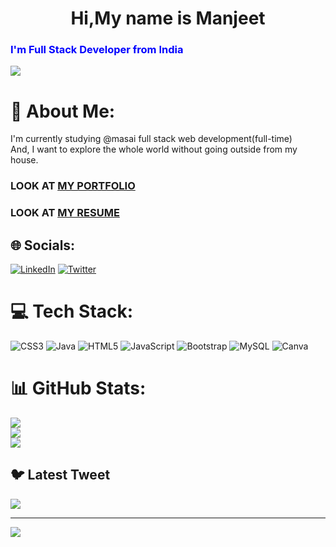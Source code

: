 <h1 style="text-align:center">Hi,My name is Manjeet</h1>
<h3 style="color:blue">I'm Full Stack Developer from India</h3>
<div>
  <img src="https://marketplace.canva.com/EAE2cQaUHVA/1/0/1600w/canva-black-minimal-motivation-quote-linkedin-banner-HoRi-2buBWk.jpg">
</div>  


# 💫 About Me:
I'm currently studying @masai full stack web development(full-time)<br>And, I want to explore the whole world without going outside from my house. 
<h3> LOOK AT <a href="https://manjeetgodara.github.io/" target="_blank"> MY PORTFOLIO</a></h3>
<h3>LOOK AT <a href="https://drive.google.com/file/d/1eHJJwqF6on29PEjoGpFzp-23r3FfitUi/view?usp=share_link" target="_blank">MY RESUME</a></h3>

## 🌐 Socials:
 [![LinkedIn](https://img.shields.io/badge/LinkedIn-%230077B5.svg?logo=linkedin&logoColor=white)](https://linkedin.com/in/manjeet-444a611a0) [![Twitter](https://img.shields.io/badge/Twitter-%231DA1F2.svg?logo=Twitter&logoColor=white)](https://twitter.com/Mechguy369) 

# 💻 Tech Stack:
![CSS3](https://img.shields.io/badge/css3-%231572B6.svg?style=for-the-badge&logo=css3&logoColor=white) ![Java](https://img.shields.io/badge/java-%23ED8B00.svg?style=for-the-badge&logo=java&logoColor=white) ![HTML5](https://img.shields.io/badge/html5-%23E34F26.svg?style=for-the-badge&logo=html5&logoColor=white) ![JavaScript](https://img.shields.io/badge/javascript-%23323330.svg?style=for-the-badge&logo=javascript&logoColor=%23F7DF1E) ![Bootstrap](https://img.shields.io/badge/bootstrap-%23563D7C.svg?style=for-the-badge&logo=bootstrap&logoColor=white) ![MySQL](https://img.shields.io/badge/mysql-%2300f.svg?style=for-the-badge&logo=mysql&logoColor=white) ![Canva](https://img.shields.io/badge/Canva-%2300C4CC.svg?style=for-the-badge&logo=Canva&logoColor=white)
# 📊 GitHub Stats:
![](https://github-readme-stats.vercel.app/api?username=manjeetgodara&theme=dark&hide_border=false&include_all_commits=true&count_private=false)<br/>
![](https://github-readme-streak-stats.herokuapp.com/?user=manjeetgodara&theme=dark&hide_border=false)<br/>
![](https://github-readme-stats.vercel.app/api/top-langs/?username=manjeetgodara&theme=dark&hide_border=false&include_all_commits=true&count_private=false&layout=compact)

## 🐦 Latest Tweet
[![](https://gtce.itsvg.in/api?username=Mechguy369)](https://github.com/VishwaGauravIn/github-twitter-card-embed)

---
[![](https://visitcount.itsvg.in/api?id=manjeetgodara&icon=0&color=0)](https://visitcount.itsvg.in)

<!-- Proudly created with GPRM ( https://gprm.itsvg.in ) -->
